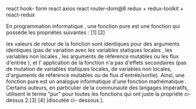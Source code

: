 react hook- form
react
axios
react router-dom@6
redux + redux-toolkit + react-redux

En programmation informatique , une fonction pure est une fonction qui possède les propriétés suivantes : [1] [2]

les valeurs de retour de la fonction sont identiques pour des arguments identiques (pas de variation avec les variables statiques locales , les variables non locales , les arguments de référence mutables ou les flux d'entrée ), et
l' application de la fonction n'a pas d'effets secondaires (pas de mutation de variables statiques locales, de variables non locales, d'arguments de référence mutables ou de flux d'entrée/sortie).
Ainsi, une fonction pure est un analogue informatique d'une fonction mathématique . Certains auteurs, en particulier de la communauté des langages impératifs, utilisent le terme "pur" pour toutes les fonctions qui ont juste la propriété ci-dessus 2 [3] [4] (discutée ci- dessous ).
